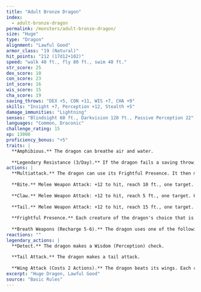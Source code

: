 ```yaml
---
title: "Adult Bronze Dragon"
index:
  - adult-bronze-dragon
permalink: /monsters/adult-bronze-dragon/
size: "Huge"
type: "Dragon"
alignment: "Lawful Good"
armor_class: "19 (Natural)"
hit_points: "212 (17d12+102)"
speed: "walk 40 ft., fly 80 ft., swim 40 ft."
str_score: 25
dex_score: 10
con_score: 23
int_score: 16
wis_score: 15
cha_score: 19
saving_throws: "DEX +5, CON +11, WIS +7, CHA +9"
skills: "Insight +7, Perception +12, Stealth +5"
damage_immunities: "Lightning"
senses: "Blindsight 60 ft., Darkvision 120 ft., Passive Perception 22"
languages: "Common, Draconic"
challenge_rating: 15
xp: 13000
proficiency_bonus: "+5"
traits: |
  **Amphibious.** The dragon can breathe air and water.
  
  **Legendary Resistance (3/Day).** If the dragon fails a saving throw, it can choose to succeed instead.
actions: |
  **Multiattack.** The dragon can use its Frightful Presence. It then makes three attacks: one with its bite and two with its claws.
  
  **Bite.** Melee Weapon Attack: +12 to hit, reach 10 ft., one target. Hit: 18 (2d10 + 7) piercing damage.
  
  **Claw.** Melee Weapon Attack: +12 to hit, reach 5 ft., one target. Hit: 14 (2d6 + 7) slashing damage.
  
  **Tail.** Melee Weapon Attack: +12 to hit, reach 15 ft., one target. Hit: 16 (2d8 + 7) bludgeoning damage.
  
  **Frightful Presence.** Each creature of the dragon's choice that is within 120 feet of the dragon and aware of it must succeed on a DC 17 Wisdom saving throw or become frightened for 1 minute. A creature can repeat the saving throw at the end of each of its turns, ending the effect on itself on a success. If a creature's saving throw is successful or the effect ends for it, the creature is immune to the dragon's Frightful Presence for the next 24 hours.
  
  **Breath Weapons (Recharge 5-6).** The dragon uses one of the following breath weapons. Lightning Breath. The dragon exhales lightning in a 90-foot line that is 5 feet wide. Each creature in that line must make a DC 19 Dexterity saving throw, taking 66 (12d10) lightning damage on a failed save, or half as much damage on a successful one. Repulsion Breath. The dragon exhales repulsion energy in a 30-foot cone. Each creature in that area must succeed on a DC 19 Strength saving throw. On a failed save, the creature is pushed 60 feet away from the dragon.
reactions: ""
legendary_actions: |
  **Detect.** The dragon makes a Wisdom (Perception) check.
  
  **Tail Attack.** The dragon makes a tail attack.
  
  **Wing Attack (Costs 2 Actions).** The dragon beats its wings. Each creature within 10 ft. of the dragon must succeed on a DC 20 Dexterity saving throw or take 14 (2d6 + 7) bludgeoning damage and be knocked prone. The dragon can then fly up to half its flying speed.
excerpt: "Huge Dragon, Lawful Good"
source: "Basic Rules"
---
```

